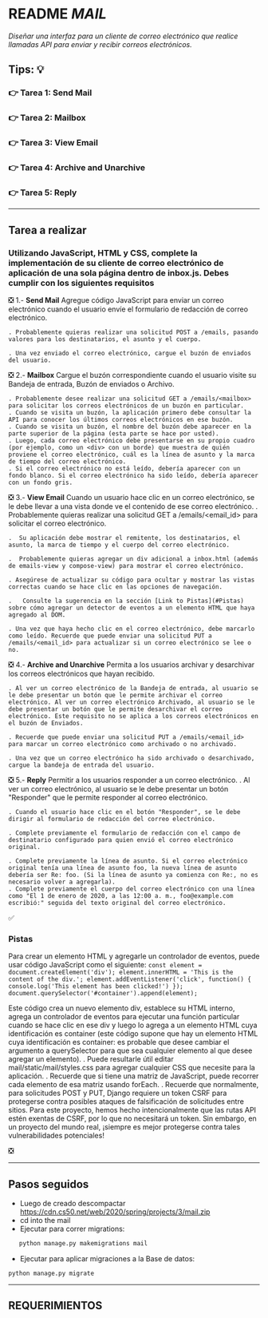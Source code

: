 # README *MAIL*

*Diseñar una interfaz para un cliente de correo electrónico que realice llamadas API para enviar y recibir correos electrónicos.*

## Tips: :bulb:

### :point_right: Tarea 1: Send Mail

### :point_right: Tarea 2: Mailbox

### :point_right: Tarea 3: View Email

### :point_right: Tarea 4: Archive and Unarchive

### :point_right: Tarea 5: Reply

***

## Tarea a realizar

### Utilizando JavaScript, HTML y CSS, complete la implementación de su cliente de correo electrónico de aplicación de una sola página dentro de inbox.js. Debes cumplir con los siguientes requisitos

:negative_squared_cross_mark: 1.-  **Send Mail** Agregue código JavaScript para enviar un correo electrónico cuando el usuario envíe el formulario de redacción de correo electrónico.

    . Probablemente quieras realizar una solicitud POST a /emails, pasando valores para los destinatarios, el asunto y el cuerpo.

    . Una vez enviado el correo electrónico, cargue el buzón de enviados del usuario.

:negative_squared_cross_mark: 2.- **Mailbox** Cargue el buzón correspondiente cuando el usuario visite su Bandeja de entrada, Buzón de enviados o Archivo.

    . Probablemente desee realizar una solicitud GET a /emails/<mailbox> para solicitar los correos electrónicos de un buzón en particular.
    . Cuando se visita un buzón, la aplicación primero debe consultar la API para conocer los últimos correos electrónicos en ese buzón.
    . Cuando se visita un buzón, el nombre del buzón debe aparecer en la parte superior de la página (esta parte se hace por usted).
    . Luego, cada correo electrónico debe presentarse en su propio cuadro (por ejemplo, como un <div> con un borde) que muestra de quién proviene el correo electrónico, cuál es la línea de asunto y la marca de tiempo del correo electrónico.
    . Si el correo electrónico no está leído, debería aparecer con un fondo blanco. Si el correo electrónico ha sido leído, debería aparecer con un fondo gris.

:negative_squared_cross_mark: 3.- **View Email** Cuando un usuario hace clic en un correo electrónico, se le debe llevar a una vista donde ve el contenido de ese correo electrónico.
    . Probablemente quieras realizar una solicitud GET a /emails/<email_id> para solicitar el correo electrónico.

    .  Su aplicación debe mostrar el remitente, los destinatarios, el asunto, la marca de tiempo y el cuerpo del correo electrónico.

    .  Probablemente quieras agregar un div adicional a inbox.html (además de emails-view y compose-view) para mostrar el correo electrónico.

    . Asegúrese de actualizar su código para ocultar y mostrar las vistas correctas cuando se hace clic en las opciones de navegación.

    .   Consulte la sugerencia en la sección [Link to Pistas](#Pistas) sobre cómo agregar un detector de eventos a un elemento HTML que haya agregado al DOM.

    . Una vez que haya hecho clic en el correo electrónico, debe marcarlo como leído. Recuerde que puede enviar una solicitud PUT a /emails/<email_id> para actualizar si un correo electrónico se lee o no.

:negative_squared_cross_mark: 4.- **Archive and Unarchive** Permita a los usuarios archivar y desarchivar los correos electrónicos que hayan recibido.

    . Al ver un correo electrónico de la Bandeja de entrada, al usuario se le debe presentar un botón que le permite archivar el correo electrónico. Al ver un correo electrónico Archivado, al usuario se le debe presentar un botón que le permite desarchivar el correo electrónico. Este requisito no se aplica a los correos electrónicos en el buzón de Enviados.

    . Recuerde que puede enviar una solicitud PUT a /emails/<email_id> para marcar un correo electrónico como archivado o no archivado.

    . Una vez que un correo electrónico ha sido archivado o desarchivado, cargue la bandeja de entrada del usuario.

:negative_squared_cross_mark: 5.- **Reply** Permitir a los usuarios responder a un correo electrónico.
    . Al ver un correo electrónico, al usuario se le debe presentar un botón "Responder" que le permite responder al correo electrónico.

    . Cuando el usuario hace clic en el botón "Responder", se le debe dirigir al formulario de redacción del correo electrónico.

    . Complete previamente el formulario de redacción con el campo de destinatario configurado para quien envió el correo electrónico original.

    . Complete previamente la línea de asunto. Si el correo electrónico original tenía una línea de asunto foo, la nueva línea de asunto debería ser Re: foo. (Si la línea de asunto ya comienza con Re:, no es necesario volver a agregarla).
    . Complete previamente el cuerpo del correo electrónico con una línea como "El 1 de enero de 2020, a las 12:00 a. m., foo@example.com escribió:" seguida del texto original del correo electrónico.

:white_check_mark:

### Pistas

Para crear un elemento HTML y agregarle un controlador de eventos, puede usar código JavaScript como el siguiente:
    `const element = document.createElement('div');
    element.innerHTML = 'This is the content of the div.';
    element.addEventListener('click', function() {
        console.log('This element has been clicked!')
    });
    document.querySelector('#container').append(element);`

Este código crea un nuevo elemento div, establece su HTML interno, agrega un controlador de eventos para ejecutar una función particular cuando se hace clic en ese div y luego lo agrega a un elemento HTML cuya identificación es container (este código supone que hay un elemento HTML cuya identificación es container: es probable que desee cambiar el argumento a querySelector para que sea cualquier elemento al que desee agregar un elemento).
    . Puede resultarle útil editar mail/static/mail/styles.css para agregar cualquier CSS que necesite para la aplicación.
    . Recuerde que si tiene una matriz de JavaScript, puede recorrer cada elemento de esa matriz usando forEach.
    . Recuerde que normalmente, para solicitudes POST y PUT, Django requiere un token CSRF para protegerse contra posibles ataques de falsificación de solicitudes entre sitios. Para este proyecto, hemos hecho intencionalmente que las rutas API estén exentas de CSRF, por lo que no necesitará un token. Sin embargo, en un proyecto del mundo real, ¡siempre es mejor protegerse contra tales vulnerabilidades potenciales!

:negative_squared_cross_mark:

***

## Pasos seguidos

- Luego de creado descompactar <https://cdn.cs50.net/web/2020/spring/projects/3/mail.zip>
- cd into the mail
- Ejecutar para correr migrations:

```python
   python manage.py makemigrations mail
```

- Ejecutar  para aplicar migraciones a la Base de datos:

```python
python manage.py migrate
```



***

## REQUERIMIENTOS

